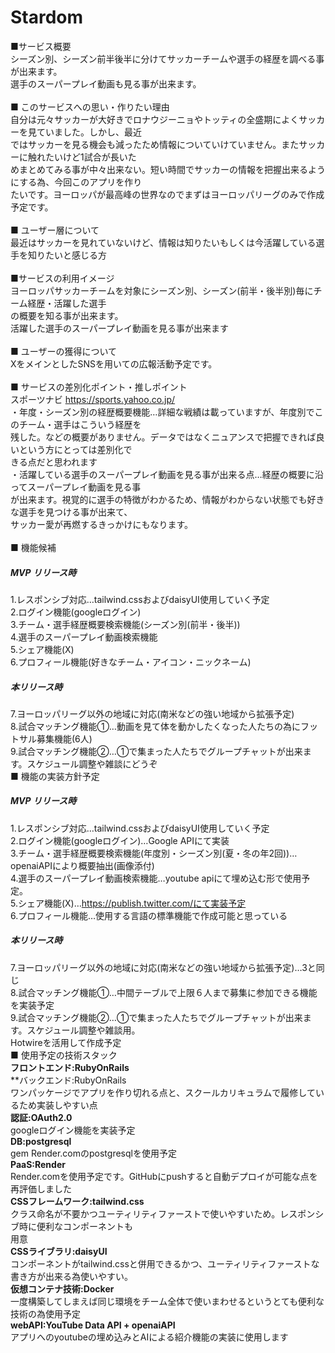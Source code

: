 # Stardom<br>
■サービス概要<br>
シーズン別、シーズン前半後半に分けてサッカーチームや選手の経歴を調べる事が出来ます。<br>
選手のスーパープレイ動画も見る事が出来ます。<br>
<br>
■ このサービスへの思い・作りたい理由<br>
自分は元々サッカーが大好きでロナウジーニョやトッティの全盛期によくサッカーを見ていました。しかし、最近<br>
ではサッカーを見る機会も減ったため情報についていけていません。またサッカーに触れたいけど1試合が長いた<br>
めまとめてみる事が中々出来ない。短い時間でサッカーの情報を把握出来るようにする為、今回このアプリを作り<br>
たいです。ヨーロッパが最高峰の世界なのでまずはヨーロッパリーグのみで作成予定です。<br>
<br>
■ ユーザー層について<br>
最近はサッカーを見れていないけど、情報は知りたいもしくは今活躍している選手を知りたいと感じる方<br>
<br>
■サービスの利用イメージ<br>
ヨーロッパサッカーチームを対象にシーズン別、シーズン(前半・後半別)毎にチーム経歴・活躍した選手<br>
の概要を知る事が出来ます。<br>
活躍した選手のスーパープレイ動画を見る事が出来ます<br>
<br>
■ ユーザーの獲得について<br>
XをメインとしたSNSを用いての広報活動予定です。<br>
<br>
■ サービスの差別化ポイント・推しポイント<br>
スポーツナビ
https://sports.yahoo.co.jp/<br>
・年度・シーズン別の経歴概要機能…詳細な戦績は載っていますが、年度別でこのチーム・選手はこういう経歴を<br>
残した。などの概要がありません。データではなくニュアンスで把握できれば良いという方にとっては差別化で<br>
きる点だと思われます<br>
・活躍している選手のスーパープレイ動画を見る事が出来る点…経歴の概要に沿ってスーパープレイ動画を見る事<br>
が出来ます。視覚的に選手の特徴がわかるため、情報がわからない状態でも好きな選手を見つける事が出来て、<br>
サッカー愛が再燃するきっかけにもなります。<br>
<br>
■ 機能候補<br>
##### MVP リリース時<br>
1.レスポンシブ対応…tailwind.cssおよびdaisyUI使用していく予定<br>
2.ログイン機能(googleログイン)<br>
3.チーム・選手経歴概要検索機能(シーズン別(前半・後半))<br>
4.選手のスーパープレイ動画検索機能<br>
5.シェア機能(X)<br>
6.プロフィール機能(好きなチーム・アイコン・ニックネーム)<br>
##### 本リリース時<br>
7.ヨーロッパリーグ以外の地域に対応(南米などの強い地域から拡張予定)<br>
8.試合マッチング機能①…動画を見て体を動かしたくなった人たちの為にフットサル募集機能(6人)<br>
9.試合マッチング機能②…①で集まった人たちでグループチャットが出来ます。スケジュール調整や雑談にどうぞ<br>
■ 機能の実装方針予定<br>
##### MVP リリース時<br>
1.レスポンシブ対応…tailwind.cssおよびdaisyUI使用していく予定<br>
2.ログイン機能(googleログイン)…Google APIにて実装<br>
3.チーム・選手経歴概要検索機能(年度別・シーズン別(夏・冬の年2回))…openaiAPIにより概要抽出(画像添付)<br>
4.選手のスーパープレイ動画検索機能…youtube apiにて埋め込む形で使用予定。<br>
5.シェア機能(X)…https://publish.twitter.com/にて実装予定<br>
6.プロフィール機能…使用する言語の標準機能で作成可能と思っている<br>
##### 本リリース時<br>
7.ヨーロッパリーグ以外の地域に対応(南米などの強い地域から拡張予定)…3と同じ<br>
8.試合マッチング機能①…中間テーブルで上限６人まで募集に参加できる機能を実装予定<br>
9.試合マッチング機能②…①で集まった人たちでグループチャットが出来ます。スケジュール調整や雑談用。<br>
Hotwireを活用して作成予定<br>
■ 使用予定の技術スタック<br>
**フロントエンド:RubyOnRails**<br>
**バックエンド:RubyOnRails<br>
ワンパッケージでアプリを作り切れる点と、スクールカリキュラムで履修しているため実装しやすい点<br>
**認証:OAuth2.0**<br>
googleログイン機能を実装予定<br>
**DB:postgresql**<br>
gem Render.comのpostgresqlを使用予定<br>
**PaaS:Render**<br>
Render.comを使用予定です。GitHubにpushすると自動デプロイが可能な点を再評価しました<br>
**CSSフレームワーク:tailwind.css**<br>
クラス命名が不要かつユーティリティファーストで使いやすいため。レスポンシブ時に便利なコンポーネントも<br>
用意<br>
**CSSライブラリ:daisyUI**<br>
コンポーネントがtailwind.cssと併用できるかつ、ユーティリティファーストな書き方が出来る為使いやすい。<br>
**仮想コンテナ技術:Docker**<br>
一度構築してしまえば同じ環境をチーム全体で使いまわせるというとても便利な技術の為使用予定<br>
**webAPI:YouTube Data API + openaiAPI**<br>
アプリへのyoutubeの埋め込みとAIによる紹介機能の実装に使用します<br>
